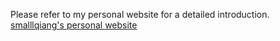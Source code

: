 Please refer to my personal website for a detailed introduction.
[smalllqiang's personal website](https://smalllqiang.github.io/ "主頁")